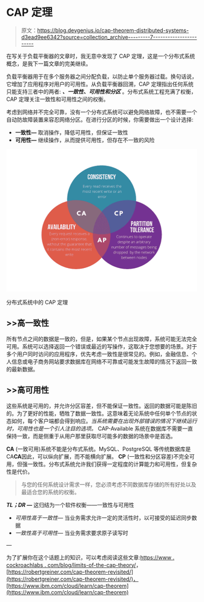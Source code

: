# CAP 定理

> 原文：<https://blog.devgenius.io/cap-theorem-distributed-systems-d3ead9ee6342?source=collection_archive---------7----------------------->

在写关于负载平衡器的文章时，我无意中发现了 CAP 定理，这是一个分布式系统概念，是我下一篇文章的完美继续。

负载平衡器用于在多个服务器之间分配负载，以防止单个服务器过载。换句话说，它增加了应用程序对用户的可用性。从负载平衡器回溯，CAP 定理指出任何系统只能支持三者中的两者: ***、一致性、可用性和分区*** 。分布式系统工程充满了权衡，CAP 定理关注一致性和可用性之间的权衡。

考虑到网络并不完全可靠，没有一个分布式系统可以避免网络故障，也不需要一个自动防故障装置来容忍网络分区。在进行分区的时候，你需要做出一个设计选择:

*   **一致性—** 取消操作，降低可用性，但保证一致性
*   **可用性—** 继续操作，从而提供可用性，但存在不一致的风险

![](img/e20e6923d5aa3d22aed45d2b51827be6.png)

分布式系统中的 CAP 定理

## >>高一致性

所有节点之间的数据是一致的，但是，如果某个节点出现故障，系统可能无法完全可用。系统可以选择返回一个错误或最近的写操作，这取决于您想要的场景。对于多个用户同时访问的应用程序，优先考虑一致性是很常见的。例如，金融信息、个人信息或电子商务网站要求数据库在网络不可靠或可能发生故障的情况下返回一致的最新数据。

## >>高可用性

这些系统是可用的，并允许分区容差，但不能保证一致性。返回的数据可能是陈旧的。为了更好的性能，牺牲了数据一致性。这意味着无论系统中任何单个节点的状态如何，每个客户端都会得到响应。*当系统需要在出现外部错误的情况下继续运行时，可用性也是一个引人注目的选项。* CAP-Available 系统在数据库不需要一直保持一致，而是侧重于从用户那里获取尽可能多的数据的场景中是首选。

**CA** (一致可用)系统不能是分布式系统。MySQL、PostgreSQL 等传统数据库是 CA**CA**因此，可以纵向扩展，而不能横向扩展。 **CP** (一致性和分区容差)不完全可用，但强一致性。分布式系统允许我们获得一定程度的计算能力和可用性，但复杂性是代价。

> 与您的任何系统设计需求一样，您必须考虑不同数据库存储的所有好处以及最适合您的系统的权衡。

***TL；DR —*** 这归结为一个软件权衡——一致性与可用性

*   *可用性高于一致性—* 当业务需求允许一定的灵活性时，以可接受的延迟同步数据
*   *一致性高于可用性—* 当业务需求要求原子读写时

—

为了扩展你在这个话题上的知识，可以考虑阅读这些文章:[https://www . cockroachlabs . com/blog/limits-of-the-cap-theory/](https://www.cockroachlabs.com/blog/limits-of-the-cap-theorem/)，[https://robertgreiner.com/cap-theorem-revisited/](https://robertgreiner.com/cap-theorem-revisited/)，[https://www.ibm.com/cloud/learn/cap-theorem](https://www.ibm.com/cloud/learn/cap-theorem)